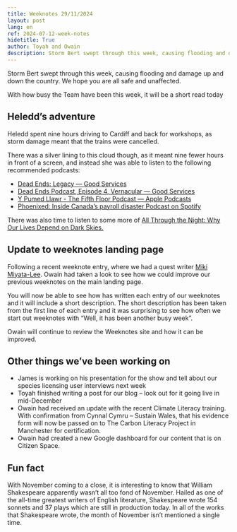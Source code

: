 ```yaml
---
title: Weeknotes 29/11/2024
layout: post
lang: en
ref: 2024-07-12-week-notes
hidetitle: True
author: Toyah and Owain
description: Storm Bert swept through this week, causing flooding and damage up and down the country. We hope you are all safe and unaffected. 
---
```

Storm Bert swept through this week, causing flooding and damage up and down the country. We hope you are all safe and unaffected. 

With how busy the Team have been this week, it will be a short read today

## Heledd’s adventure 

Heledd spent nine hours driving to Cardiff and back for workshops, as storm damage meant that the trains were cancelled.

There was a silver lining to this cloud though, as it meant nine fewer hours in front of a screen, and instead she was able to listen to the following recommended podcasts:

+ [Dead Ends: Legacy — Good Services](https://good.services/deadendspodcast/legacy)
+ [Dead Ends Podcast, Episode 4, Vernacular — Good Services](https://good.services/deadendspodcast/vernacular)
+ [Y Pumed Llawr - The Fifth Floor Podcast — Apple Podcasts](https://podcasts.apple.com/gb/podcast/y-pumed-llawr-the-fifth-floor/id1780853972)
+ [Phoenixed: Inside Canada’s payroll disaster Podcast on Spotify](https://open.spotify.com/show/4LRTWaWuWsP0Z9OdfR0ufM)

There was also time to listen to some more of [All Through the Night: Why Our Lives Depend on Dark Skies.](https://soundcloud.com/harpercollinspublishers/all-through-the-night-why-our)

## Update to weeknotes landing page

Following a recent weeknote entry, where we had a quest writer [Miki Miyata-Lee](https://nrw-digital.github.io/week-notes/en/updates/2024/11/15/week-notes.html). Owain had taken a look to see how we could improve our previous weeknotes on the main landing page. 

You will now be able to see how has written each entry of our weeknotes and it will include a short description. The short description has been taken from the first line of each entry and it was surprising to see how often we start out weeknotes with “Well, it has been another busy week”. 

Owain will continue to review the Weeknotes site and how it can be improved. 

## Other things we’ve been working on

+ James is working on his presentation for the show and tell about our species licensing user interviews next week
+ Toyah finished writing a post for our blog – look out for it going live in mid-December 
+ Owain had received an update with the recent Climate Literacy training. With confirmation from Cynnal Cymru – Sustain Wales, that his evidence form will now be passed on to The Carbon Literacy Project in Manchester for certification.
+ Owain had created a new Google dashboard for our content that is on Citizen Space. 

## Fun fact 

With November coming to a close, it is interesting to know that William Shakespeare apparently wasn’t all too fond of November. Hailed as one of the all-time greatest writers of English literature, Shakespeare wrote 154 sonnets and 37 plays which are still in production today. In all of the works that Shakespeare wrote, the month of November isn’t mentioned a single time.
